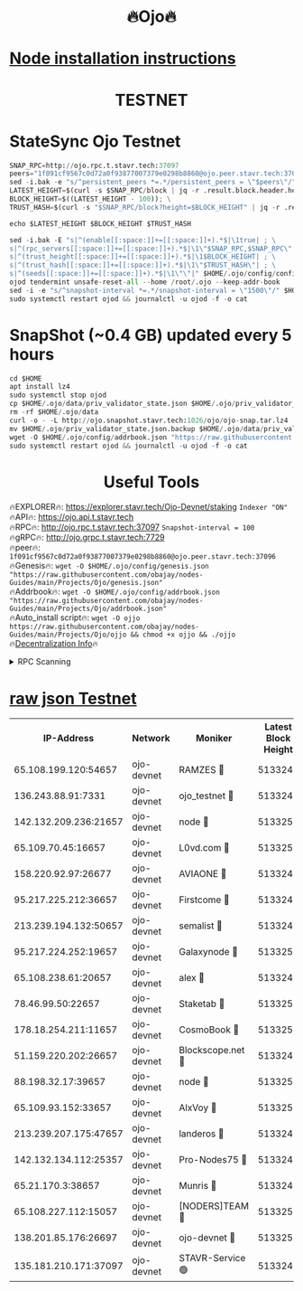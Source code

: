 <h1 align="center"> 🔥Ojo🔥</h1>

[Node installation instructions](https://github.com/obajay/nodes-Guides/tree/main/Projects/Ojo)
=

<h1 align="center"> TESTNET</h1>

# StateSync Ojo Testnet
```python
SNAP_RPC=http://ojo.rpc.t.stavr.tech:37097
peers="1f091cf9567c0d72a0f93877007379e0298b8860@ojo.peer.stavr.tech:37096"
sed -i.bak -e "s/^persistent_peers *=.*/persistent_peers = \"$peers\"/" $HOME/.ojo/config/config.toml
LATEST_HEIGHT=$(curl -s $SNAP_RPC/block | jq -r .result.block.header.height); \
BLOCK_HEIGHT=$((LATEST_HEIGHT - 100)); \
TRUST_HASH=$(curl -s "$SNAP_RPC/block?height=$BLOCK_HEIGHT" | jq -r .result.block_id.hash)

echo $LATEST_HEIGHT $BLOCK_HEIGHT $TRUST_HASH

sed -i.bak -E "s|^(enable[[:space:]]+=[[:space:]]+).*$|\1true| ; \
s|^(rpc_servers[[:space:]]+=[[:space:]]+).*$|\1\"$SNAP_RPC,$SNAP_RPC\"| ; \
s|^(trust_height[[:space:]]+=[[:space:]]+).*$|\1$BLOCK_HEIGHT| ; \
s|^(trust_hash[[:space:]]+=[[:space:]]+).*$|\1\"$TRUST_HASH\"| ; \
s|^(seeds[[:space:]]+=[[:space:]]+).*$|\1\"\"|" $HOME/.ojo/config/config.toml
ojod tendermint unsafe-reset-all --home /root/.ojo --keep-addr-book
sed -i -e "s/^snapshot-interval *=.*/snapshot-interval = \"1500\"/" $HOME/.ojo/config/app.toml
sudo systemctl restart ojod && journalctl -u ojod -f -o cat
```
# SnapShot (~0.4 GB) updated every 5 hours
```python
cd $HOME
apt install lz4
sudo systemctl stop ojod
cp $HOME/.ojo/data/priv_validator_state.json $HOME/.ojo/priv_validator_state.json.backup
rm -rf $HOME/.ojo/data
curl -o - -L http://ojo.snapshot.stavr.tech:1026/ojo/ojo-snap.tar.lz4 | lz4 -c -d - | tar -x -C $HOME/.ojo --strip-components 2
mv $HOME/.ojo/priv_validator_state.json.backup $HOME/.ojo/data/priv_validator_state.json
wget -O $HOME/.ojo/config/addrbook.json "https://raw.githubusercontent.com/obajay/nodes-Guides/main/Projects/Ojo/addrbook.json"
sudo systemctl restart ojod && journalctl -u ojod -f -o cat
```
 <h1 align="center"> Useful Tools</h1>

🔥EXPLORER🔥:        https://explorer.stavr.tech/Ojo-Devnet/staking        `Indexer "ON"` \
🔥API🔥:                     https://ojo.api.t.stavr.tech \
🔥RPC🔥:                    http://ojo.rpc.t.stavr.tech:37097              `Snapshot-interval = 100` \
🔥gRPC🔥:                  http://ojo.grpc.t.stavr.tech:7729 \
🔥peer🔥:                   `1f091cf9567c0d72a0f93877007379e0298b8860@ojo.peer.stavr.tech:37096` \
🔥Genesis🔥:    ```wget -O $HOME/.ojo/config/genesis.json "https://raw.githubusercontent.com/obajay/nodes-Guides/main/Projects/Ojo/genesis.json"``` \
🔥Addrbook🔥:    ```wget -O $HOME/.ojo/config/addrbook.json "https://raw.githubusercontent.com/obajay/nodes-Guides/main/Projects/Ojo/addrbook.json"``` \
🔥Auto_install script🔥: ```wget -O ojjo https://raw.githubusercontent.com/obajay/nodes-Guides/main/Projects/Ojo/ojjo && chmod +x ojjo && ./ojjo``` \
🔥[Decentralization Info](https://github.com/obajay/StateSync-snapshots/tree/main/Projects/Ojo/Decentralization)🔥



<details>
<summary>RPC Scanning</summary>

<h2 align="center"> We scan nodes in real time every 4 hours. And we provide the final result of RPC endpoints.
We cannot influence the operation of these nodes in any way. </h2>


```python
If Voting Power is higher than 0 --> then the Node is a validator of the network and may be subject to attack and be a potential threat to the chain.
```
```python
We marked such validators with a red symbol
```

</details>

[raw json Testnet](https://rpc-check.ojot.stavr.tech/ojot/rpc-ojot-result.json)
=


<table><tr><th>IP-Address</th><th>Network</th><th>Moniker</th><th>Latest Block Height</th><th>Earliest Block Height</th><th>Catching Up</th><th>Tx Index</th><th>Voting Power</th><th>Scan Time</th></tr><tr><td>65.108.199.120:54657</td><td>ojo-devnet</td><td>RAMZES 🔴</td><td>5133246</td><td>306156</td><td>False</td><td>on</td><td>15420</td><td>2024-01-25T22:01:49.426466183UTC</td></tr><tr><td>136.243.88.91:7331</td><td>ojo-devnet</td><td>ojo_testnet 🔴</td><td>5133247</td><td>308845</td><td>False</td><td>on</td><td>1000</td><td>2024-01-25T22:01:55.660295413UTC</td></tr><tr><td>142.132.209.236:21657</td><td>ojo-devnet</td><td>node 🔴</td><td>5133250</td><td>350001</td><td>False</td><td>on</td><td>1999</td><td>2024-01-25T22:02:11.169467481UTC</td></tr><tr><td>65.109.70.45:16657</td><td>ojo-devnet</td><td>L0vd.com 🔴</td><td>5133251</td><td>695918</td><td>False</td><td>off</td><td>998</td><td>2024-01-25T22:02:17.736696796UTC</td></tr><tr><td>158.220.92.97:26677</td><td>ojo-devnet</td><td>AVIAONE 🔴</td><td>5133249</td><td>2754001</td><td>False</td><td>on</td><td>19926</td><td>2024-01-25T22:02:06.188846263UTC</td></tr><tr><td>95.217.225.212:36657</td><td>ojo-devnet</td><td>Firstcome 🔴</td><td>5133247</td><td>2985946</td><td>False</td><td>on</td><td>13566</td><td>2024-01-25T22:01:55.439970575UTC</td></tr><tr><td>213.239.194.132:50657</td><td>ojo-devnet</td><td>semalist 🔴</td><td>5133246</td><td>3223522</td><td>False</td><td>on</td><td>21037</td><td>2024-01-25T22:01:49.682273225UTC</td></tr><tr><td>95.217.224.252:19657</td><td>ojo-devnet</td><td>Galaxynode 🔴</td><td>5133251</td><td>3685492</td><td>False</td><td>on</td><td>11888</td><td>2024-01-25T22:02:16.505170864UTC</td></tr><tr><td>65.108.238.61:20657</td><td>ojo-devnet</td><td>alex 🔴</td><td>5133246</td><td>4158001</td><td>False</td><td>on</td><td>11359</td><td>2024-01-25T22:01:49.037767694UTC</td></tr><tr><td>78.46.99.50:22657</td><td>ojo-devnet</td><td>Staketab 🔴</td><td>5133251</td><td>4254801</td><td>False</td><td>on</td><td>1276</td><td>2024-01-25T22:02:18.033292218UTC</td></tr><tr><td>178.18.254.211:11657</td><td>ojo-devnet</td><td>CosmoBook 🔴</td><td>5133250</td><td>4392001</td><td>False</td><td>off</td><td>1057</td><td>2024-01-25T22:02:11.557263486UTC</td></tr><tr><td>51.159.220.202:26657</td><td>ojo-devnet</td><td>Blockscope.net 🔴</td><td>5133246</td><td>4425001</td><td>False</td><td>on</td><td>1766</td><td>2024-01-25T22:01:48.671560488UTC</td></tr><tr><td>88.198.32.17:39657</td><td>ojo-devnet</td><td>node 🔴</td><td>5133250</td><td>4710001</td><td>False</td><td>on</td><td>89232</td><td>2024-01-25T22:02:11.791430630UTC</td></tr><tr><td>65.109.93.152:33657</td><td>ojo-devnet</td><td>AlxVoy 🔴</td><td>5133250</td><td>4943001</td><td>False</td><td>on</td><td>4491415</td><td>2024-01-25T22:02:10.881586375UTC</td></tr><tr><td>213.239.207.175:47657</td><td>ojo-devnet</td><td>landeros 🔴</td><td>5133249</td><td>4967924</td><td>False</td><td>off</td><td>11083</td><td>2024-01-25T22:02:06.425525838UTC</td></tr><tr><td>142.132.134.112:25357</td><td>ojo-devnet</td><td>Pro-Nodes75 🔴</td><td>5133247</td><td>5033247</td><td>False</td><td>on</td><td>24651</td><td>2024-01-25T22:01:52.578217609UTC</td></tr><tr><td>65.21.170.3:38657</td><td>ojo-devnet</td><td>Munris 🔴</td><td>5133247</td><td>5033247</td><td>False</td><td>off</td><td>20123</td><td>2024-01-25T22:01:55.015983697UTC</td></tr><tr><td>65.108.227.112:15057</td><td>ojo-devnet</td><td>[NODERS]TEAM 🔴</td><td>5133251</td><td>5033251</td><td>False</td><td>off</td><td>9999</td><td>2024-01-25T22:02:16.895228587UTC</td></tr><tr><td>138.201.85.176:26697</td><td>ojo-devnet</td><td>ojo-devnet 🔴</td><td>5133251</td><td>5033251</td><td>False</td><td>on</td><td>1000024000</td><td>2024-01-25T22:02:17.234522672UTC</td></tr><tr><td>135.181.210.171:37097</td><td>ojo-devnet</td><td>STAVR-Service 🟢</td><td>5133246</td><td>5130001</td><td>False</td><td>on</td><td>0</td><td>2024-01-25T22:01:50.291977727UTC</td></tr></table>
